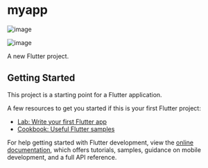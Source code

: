 # myapp
![image](https://github.com/user-attachments/assets/6607e7b8-8abb-43ec-9144-0beb5f93f558)

![image](https://github.com/user-attachments/assets/a91f24e2-e678-4dff-838c-f58686e0f3c8)

A new Flutter project.

## Getting Started

This project is a starting point for a Flutter application.

A few resources to get you started if this is your first Flutter project:

- [Lab: Write your first Flutter app](https://docs.flutter.dev/get-started/codelab)
- [Cookbook: Useful Flutter samples](https://docs.flutter.dev/cookbook)

For help getting started with Flutter development, view the
[online documentation](https://docs.flutter.dev/), which offers tutorials,
samples, guidance on mobile development, and a full API reference.
